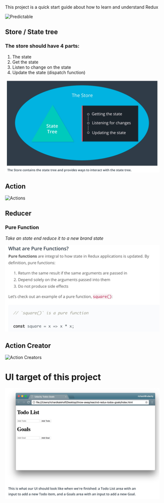 This project is a quick start guide about how to learn and understand Redux

![Predictable](./predictable)

## Store / State tree

### The store should have 4 parts:
1. The state
1. Get the state
1. Listen to change on the state
1. Update the state (dispatch function)

![4 parts of Store](./store_4_parts.jpg)

## Action

![Actions](./actions)

## Reducer

### Pure Function

*Take an state end reduce it to a new brand state*

![Pure Functions](./pure_function_definition.jpg)

## Action Creator

![Action Creators](./action_creators)

# UI target of this project

![UI target](./ui_target.jpg)